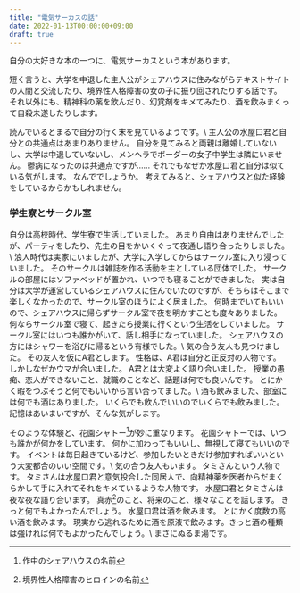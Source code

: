 ```yaml
---
title: "電気サーカスの話"
date: 2022-01-13T00:00:00+09:00
draft: true
---
```


自分の大好きな本の一つに、電気サーカスという本があります。

短く言うと、大学を中退した主人公がシェアハウスに住みながらテキストサイトの人間と交流したり、境界性人格障害の女の子に振り回されたりする話です。
それ以外にも、精神科の薬を飲んだり、幻覚剤をキメてみたり、酒を飲みまくって自殺未遂したりします。

読んでいるとまるで自分の行く末を見ているようです。\\
主人公の水屋口君と自分との共通点はあまりありません。
自分を見てみると両親は離婚していないし、大学は中退していないし、メンヘラでボーダーの女子中学生は隣にいません。
鬱病になったのは共通点ですが……
それでもなぜか水屋口君と自分は似ている気がします。
なんででしょうか。
考えてみると、シェアハウスと似た経験をしているからかもしれません。

### 学生寮とサークル室

自分は高校時代、学生寮で生活していました。
あまり自由はありませんでしたが、パーティをしたり、先生の目をかいくぐって夜通し語り合ったりしました。\\
浪人時代は実家にいましたが、大学に入学してからはサークル室に入り浸っていました。
そのサークルは雑誌を作る活動を主としている団体でした。
サークルの部屋にはソファベッドが置かれ、いつでも寝ることができました。
実は自分は大学が運営しているシェアハウスに住んでいたのですが、そちらはそこまで楽しくなかったので、サークル室のほうによく居ました。
何時までいてもいいので、シェアハウスに帰らずサークル室で夜を明かすことも度々ありました。
何ならサークル室で寝て、起きたら授業に行くという生活をしていました。
サークル室にはいつも誰かがいて、話し相手になっていました。
シェアハウスの方にはシャワーを浴びに帰るという有様でした。\\
気の合う友人も見つけました。
その友人を仮にA君とします。
性格は、A君は自分と正反対の人物です。
しかしなぜかウマが合いました。
A君とは大変よく語り合いました。
授業の愚痴、恋人ができないこと、就職のことなど、話題は何でも良いんです。
とにかく暇をつぶそうと何でもいいから言い合ってました。\\
酒も飲みました、部室には何でも酒はありました。
いくらでも飲んでいいのでいくらでも飲みました。
記憶はあいまいですが、そんな気がします。

そのような体験と、花園シャトー[^hanazono-chateau]が妙に重なります。
花園シャトーでは、いつも誰かが何かをしています。
何かに加わってもいいし、無視して寝てもいいのです。
イベントは毎日起きているけど、参加したいときだけ参加すればいいという大変都合のいい空間です。\\
気の合う友人もいます。
タミさんという人物です。
タミさんは水屋口君と意気投合した同居人で、向精神薬を医者からだまくらかして手に入れてそれをキメているような人物です。
水屋口君とタミさんは夜な夜な語り合います。
真赤[^makka]のこと、将来のこと、様々なことを話します。
きっと何でもよかったんでしょう。
水屋口君は酒を飲みます。
とにかく度数の高い酒を飲みます。
現実から逃れるために酒を原液で飲みます。きっと酒の種類は強ければ何でもよかったんでしょう。\\
まさにぬるま湯です。

<!-- 注釈 -->
[^hanazono-chateau]: 作中のシェアハウスの名前
[^makka]: 境界性人格障害のヒロインの名前